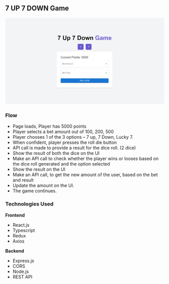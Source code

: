 ## 7 UP 7 DOWN Game

![alt text](/assests/image.png)

### Flow

- Page loads, Player has 5000 points
- Player selects a bet amount out of 100, 200, 500
- Player chooses 1 of the 3 options – 7 up, 7 Down, Lucky 7.
- When confident, player presses the roll die button
- API call is made to provide a result for the dice roll. (2 dice)
- Show the result of both the dice on the UI
- Make an API call to check whether the player wins or looses based on the dice roll generated and the option selected
- Show the result on the UI
- Make an API call, to get the new amount of the user, based on the bet and result
- Update the amount on the UI.
- The game continues.

### Technologies Used

**Frontend**

- React.js
- Typescript
- Redux
- Axios

**Backend**

- Express.js
- CORS
- Node.js
- REST API
